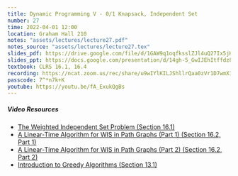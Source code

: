 ```yaml
---
title: Dynamic Programming V - 0/1 Knapsack, Independent Set
number: 27
time: 2022-04-01 12:00
location: Graham Hall 210
notes: "assets/lectures/lecture27.pdf"
notes_source: "assets/lectures/lecture27.tex"
slides_pdf: https://drive.google.com/file/d/1GAW9q1oqfksslZJl4uQ27Ix5jHHI5Ykm/view?usp=sharing
slides_ppt: https://docs.google.com/presentation/d/14gh-5_GwIJEhItffdz82CdS1tdhxbSXAOkvSjMQTvGg/edit?usp=sharing
textbook: CLRS 16.1, 16.4
recording: https://ncat.zoom.us/rec/share/u9wIYlKILJShllrQaa0zVr1D7wmX1tjIzGFvOfrdpfE5dMN4e4pItsqkRPjMOhpN.e8AF73DCA-IfhICN?startTime=1648656199000
passcode: 7^*n7k+K
youtube: https://youtu.be/fA_ExukQgBs
---
```


##### Video Resources

- [The Weighted Independent Set Problem (Section 16.1)](https://www.youtube.com/watch?v=0awkct8SkxA&list=PLXFMmlk03Dt5EMI2s2WQBsLsZl7A5HEK6&index=39)
- [A Linear-Time Algorithm for WIS in Path Graphs (Part 1) (Section 16.2, Part 1)](https://www.youtube.com/watch?v=0awkct8SkxA&list=PLXFMmlk03Dt5EMI2s2WQBsLsZl7A5HEK6&index=40)
- [A Linear-Time Algorithm for WIS in Path Graphs (Part 2) (Section 16.2, Part 2)](https://www.youtube.com/watch?v=0awkct8SkxA&list=PLXFMmlk03Dt5EMI2s2WQBsLsZl7A5HEK6&index=41)
- [Introduction to Greedy Algorithms (Section 13.1)](https://www.youtube.com/watch?v=NTFmxA3qgoo&list=PLXFMmlk03Dt5EMI2s2WQBsLsZl7A5HEK6&index=4&t=0s)